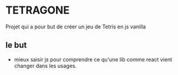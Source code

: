 # TETRAGONE

Projet qui a pour but de créer un jeu de Tetris en js vanilla

## le but 

- mieux saisir js pour comprendre ce qu'une lib comme react vient changer dans les usages. 


